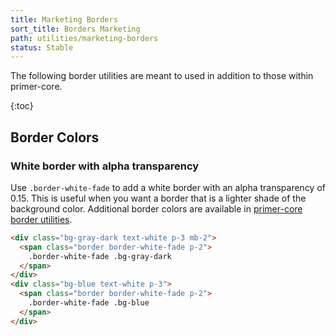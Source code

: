 ```yaml
---
title: Marketing Borders
sort_title: Borders Marketing
path: utilities/marketing-borders
status: Stable
---
```


The following border utilities are meant to used in addition to those within primer-core.

{:toc}

## Border Colors

### White border with alpha transparency

Use `.border-white-fade` to add a white border with an alpha transparency of 0.15. This is useful when you want a border that is a lighter shade of the background color. Additional border colors are available in [primer-core border utilities](/css/utilities/borders#border-colors).

```html
<div class="bg-gray-dark text-white p-3 mb-2">
  <span class="border border-white-fade p-2">
    .border-white-fade .bg-gray-dark
  </span>
</div>
<div class="bg-blue text-white p-3">
  <span class="border border-white-fade p-2">
    .border-white-fade .bg-blue
  </span>
</div>
```
